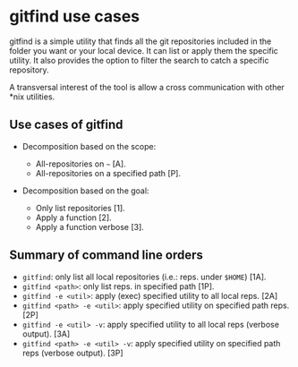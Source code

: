 # gitfind use cases

gitfind is a simple utility that finds all the git repositories included in the folder you want or your local device. It can list or apply them the specific utility. It also provides the option to filter the search to catch a specific repository.

A transversal interest of the tool is allow a cross communication with other \*nix utilities.

## Use cases of gitfind

- Decomposition based on the scope:
	- All-repositories on `~` [A].
	- All-repositories on a specified path [P].

- Decomposition based on the goal:
	- Only list repositories [1].
	- Apply a function [2].
	- Apply a function verbose [3].


## Summary of command line orders

- `gitfind`: only list all local repositories (i.e.: reps. under `$HOME`) [1A].
- `gitfind <path>`: only list reps. in specified path [1P].
- `gitfind -e <util>`: apply (exec) specified utility to all local reps. [2A]
- `gitfind <path> -e <util>`: apply specified utility on specified path reps. [2P]
- `gitfind -e <util> -v`: apply specified utility to all local reps (verbose output). [3A]
- `gitfind <path> -e <util> -v`: apply specified utility on specified path reps (verbose output). [3P]


